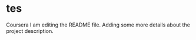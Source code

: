 # tes
Coursera
I am editing the README file. Adding some more details about the project description.

